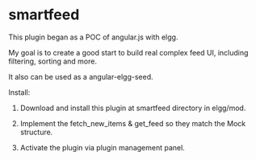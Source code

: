 smartfeed
=========

This plugin began as a POC of angular.js with elgg.

My goal is to create a good start to build real complex feed UI, including filtering, sorting and more.

It also can be used as a angular-elgg-seed.



Install:

1. Download and install this plugin at smartfeed directory in elgg/mod.

2. Implement the fetch_new_items & get_feed so they match the Mock structure.

3. Activate the plugin via plugin management panel.
